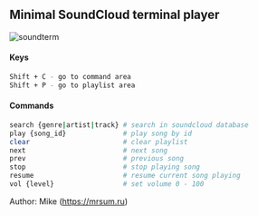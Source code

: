 ## Minimal SoundCloud terminal player

![soundterm](https://mrsum.ru/blog/content/images/2016/08/soundterm-image.png)

#### Keys
```bash
Shift + C - go to command area
Shift + P - go to playlist area
```

#### Commands
```bash
search {genre|artist|track} # search in soundcloud database
play {song_id}              # play song by id
clear                       # clear playlist
next                        # next song
prev                        # previous song
stop                        # stop playing song
resume                      # resume current song playing
vol {level}                 # set volume 0 - 100
```

Author: Mike (https://mrsum.ru)
